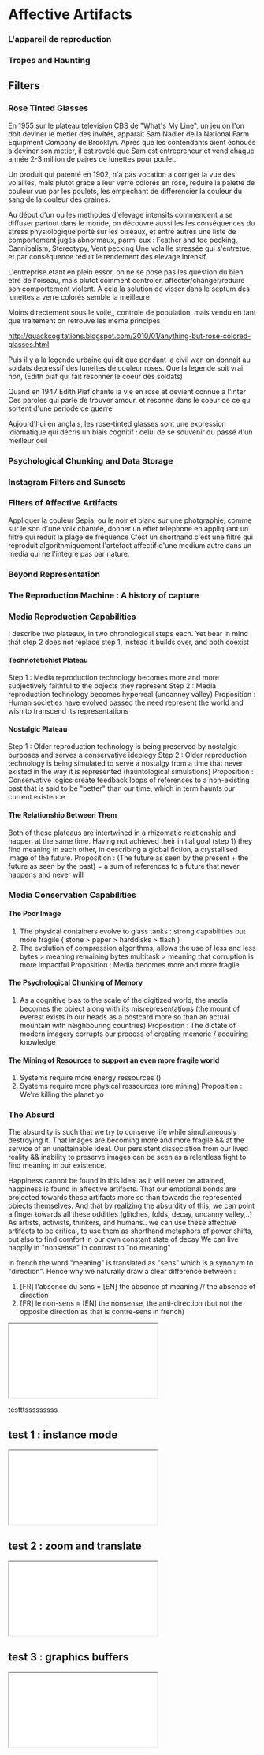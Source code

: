 # Affective Artifacts

### L'appareil de reproduction




### Tropes and Haunting 

## Filters

### Rose Tinted Glasses

En 1955 sur le plateau television CBS de "What's My Line", un jeu on l'on doit deviner le metier des invités, apparait Sam Nadler de la National Farm Equipment Company de Brooklyn. Après que les contendants aient échoués a deviner son metier, il est revelé que Sam est entrepreneur et vend chaque année 2-3 million de paires de lunettes pour poulet.

Un produit qui patenté en 1902, n'a pas vocation a corriger la vue des volailles, mais plutot grace a leur verre colorés en rose, reduire la palette de couleur vue par les poulets, les empechant de differencier la couleur du sang de la couleur des graines.

Au début d'un ou les methodes d'elevage intensifs commencent a se diffuser partout dans le monde, on découvre aussi les
les conséquences du stress physiologique porté sur les oiseaux, et entre autres une liste de comportement jugés abnormaux, parmi eux : Feather and toe pecking, Cannibalism, Stereotypy, Vent pecking
Une volaille stressée qui s'entretue, et par conséquence réduit le rendement des elevage intensif

L'entreprise etant en plein essor, on ne se pose pas les question du bien etre de l'oiseau, mais plutot comment controler, affecter/changer/reduire son comportement violent. A cela la solution de visser dans le septum des lunettes a verre colorés semble la meilleure

Moins directement sous le voile,, controle de population, mais vendu en tant que traitement
on retrouve les meme principes

http://quackcogitations.blogspot.com/2010/01/anything-but-rose-colored-glasses.html

Puis il y a la legende urbaine qui dit que pendant la civil war, on donnait au soldats depressif des lunettes de couleur roses. Que la legende soit vrai non, (Edith piaf qui fait resonner le coeur des soldats)

Quand en 1947 Edith Piaf chante la vie en rose et devient connue a l'inter
Ces paroles qui parle de trouver amour, et resonne dans le coeur de ce qui sortent d'une periode de guerre

Aujourd'hui en anglais, les rose-tinted glasses sont une expression idiomatique qui décris un biais cognitif : celui de se souvenir du passé d'un meilleur oeil

### Psychological Chunking and Data Storage

### Instagram Filters and Sunsets

### Filters of Affective Artifacts

Appliquer la couleur Sepia, ou le noir et blanc sur une photgraphie, comme sur le son d'une voix chantée, donner un effet telephone en appliquant un filtre qui reduit la plage de fréquence
C'est un shorthand c'est une filtre qui reproduit algorithmiquement l'artefact affectif d'une medium autre dans un media qui ne l'integre pas par nature.




### Beyond Representation
### The Reproduction Machine : A history of capture

### Media Reproduction Capabilities

I describe two plateaux, in two chronological steps each.
Yet bear in mind that step 2 does not replace step 1, instead it builds over, and both coexist

#### Technofetichist Plateau

Step 1 : Media reproduction technology becomes more and more subjectively faithful to the objects they represent
Step 2 : Media reproduction technology becomes hyperreal (uncanney valley)
Proposition : Human societies have evolved passed the need represent the world and wish to transcend its representations

#### Nostalgic Plateau

Step 1 : Older reproduction technology is being preserved by nostalgic purposes and serves a conservative ideology
Step 2 : Older reproduction technology is being simulated to serve a nostalgy from a time that never existed in the way it is represented (hauntological simulations)
Proposition : Conservative logics create feedback loops of references to a non-existing past that is said to be "better" than our time, which in term haunts our current existence

#### The Relationship Between Them

Both of these plateaus are intertwined in a rhizomatic relationship and happen at the same time.
Having not achieved their initial goal (step 1) they find meaning in each other, in describing a global fiction, a crystallised image of the future.
Proposition : (The future as seen by the present + the future as seen by the past) = a sum of references to a future that never happens and never will

### Media Conservation Capabilities

#### The Poor Image

1. The physical containers evolve to glass tanks : strong capabilities but more fragile ( stone > paper > harddisks > flash )
2. The evolution of compression algorithms, allows the use of less and less bytes > meaning remaining bytes multitask > meaning that corruption is more impactful
Proposition : Media becomes more and more fragile

#### The Psychological Chunking of Memory
1. As a cognitive bias to the scale of the digitized world, the media becomes the object along with its misrepresentations
(the mount of everest exists in our heads as a postcard more so than an actual mountain with neighbouring countries)
Proposition : The dictate of modern imagery corrupts our process of creating memorie / acquiring knowledge

#### The Mining of Resources to support an even more fragile world
1. Systems require more energy ressources ()
2. Systems require more physical ressources (ore mining)
Proposition : We're killing the planet yo

### The Absurd

The absurdity is such that we try to conserve life while simultaneously destroying it.
That images are becoming more and more fragile && at the service of an unattainable ideal.
Our persistent dissociation from our lived reality && inability to preserve images can be seen as a relentless fight to find meaning in our existence.

Happiness cannot be found in this ideal as it will never be attained, happiness is found in affective artifacts.
That our emotional bonds are projected towards these artifacts more so than towards the represented objects themselves.
And that by realizing the absurdity of this, we can point a finger towards all these oddities (glitches, folds, decay, uncanny valley,..)
As artists, activists, thinkers, and humans.. we can use these affective artifacts to be critical, to use them as shorthand metaphors of power shifts, but also to find comfort in our own constant state of decay
We can live happily in "nonsense" in contrast to "no meaning"

In french the word "meaning" is translated as "sens" which is a synonym to "direction".
Hence why we naturally draw a clear difference between :
1. [FR] l'absence du sens = [EN] the absence of meaning // the absence of direction
2. [FR] le non-sens = [EN] the nonsense, the anti-direction (but not the opposite direction as that is contre-sens in french)



<iframe src="blog/affectiveartifacts/code4.html"></iframe>

testttsssssssss


## test 1 : instance mode

<iframe src="blog/affectiveartifacts/code1.html"></iframe>

## test 2 : zoom and translate

<iframe src="blog/affectiveartifacts/code2.html"></iframe>

## test 3 : graphics buffers

<iframe src="blog/affectiveartifacts/code3.html"></iframe>
